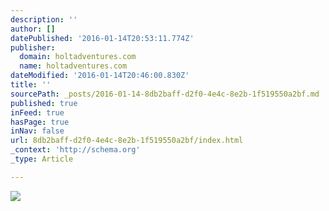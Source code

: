 ```yaml
---
description: ''
author: []
datePublished: '2016-01-14T20:53:11.774Z'
publisher:
  domain: holtadventures.com
  name: holtadventures.com
dateModified: '2016-01-14T20:46:00.830Z'
title: ''
sourcePath: _posts/2016-01-14-8db2baff-d2f0-4e4c-8e2b-1f519550a2bf.md
published: true
inFeed: true
hasPage: true
inNav: false
url: 8db2baff-d2f0-4e4c-8e2b-1f519550a2bf/index.html
_context: 'http://schema.org'
_type: Article

---
```

![](http://holtadventures.com/wp-content/Gallery/Laos/DSC_0351.JPG)